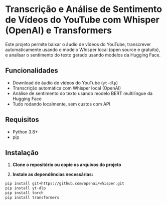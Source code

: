 # Transcrição e Análise de Sentimento de Vídeos do YouTube com Whisper (OpenAI) e Transformers

Este projeto permite baixar o áudio de vídeos do YouTube, transcrever automaticamente usando o modelo Whisper local (open source e gratuito), e analisar o sentimento do texto gerado usando modelos da Hugging Face.

## Funcionalidades

- Download de áudio de vídeos do YouTube (`yt-dlp`)
- Transcrição automática com Whisper local (OpenAI)
- Análise de sentimento do texto usando modelo BERT multilíngue da Hugging Face
- Tudo rodando localmente, sem custos com API

## Requisitos

- Python 3.8+
- pip

## Instalação

1. **Clone o repositório ou copie os arquivos do projeto**

2. **Instale as dependências necessárias:**

```bash
pip install git+https://github.com/openai/whisper.git
pip install yt-dlp
pip install torch
pip install transformers

